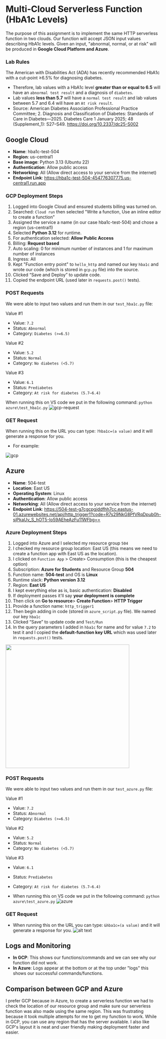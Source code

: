 # Multi‑Cloud Serverless Function (HbA1c Levels)
The purpose of this assignment is to implement the same HTTP serverless function in two clouds. Our function will accept JSON input values describing HbA1c levels. Given an input, "abnormal, normal, or at risk" will be produced in **Google Cloud Platform and Azure**. 

### Lab Rules
The American with Disabilities Act (ADA) has recently recommended HbA1c with a cut-point ≥6.5% for diagnosing diabetes. 
- Therefore, lab values with a HbA1c level **greater than or equal to 6.5** will have an `abnormal test result` and a diagnosis of `diabetes`. 
- Lab values **less than 5.7** will have a `normal test result` and lab values between 5.7 and 6.4 will have an `At risk result`.
- Source: American Diabetes Association Professional Practice Committee; 2. Diagnosis and Classification of Diabetes: Standards of Care in Diabetes—2025. Diabetes Care 1 January 2025; 48 (Supplement_1): S27–S49. https://doi.org/10.2337/dc25-S002 

## Google Cloud
- **Name**: hba1c-test-504
- **Region**: us-central1 
- **Base image**: Python 3.13 (Ubuntu 22)
- **Authentication**: Allow public access
- **Networking**: All (Allow direct access to your service from the internet)
- **Endpoint Link**: https://hba1c-test-504-454776307775.us-central1.run.app 

### GCP Deployment Steps
1. Logged into Google Cloud and ensured students billing was turned on.
2. Searched: `Cloud run` then selected "Write a function, Use an inline editor to create a function" 
3. Assigned the service a name (in our case hba1c-test-504) and chose a region (us-central1)
4. Selected **Python 3.12** for runtime. 
5. For authentication selected: **Allow Public Access**
6. Billing: **Request based**
7. Auto scaling: 0 for minimum number of instances and 1 for maximum number of instances
8. Ingress: All 
9. Kept "Function entry point" to `hello_http` and named our key `hba1c` and wrote our code (which is stored in `gcp.py` file) into the source. 
10. Clicked “Save and Deploy” to update code. 
11. Copied the endpoint URL (used later in `requests.post()` tests).

### POST Requests
We were able to input two values and run them in our `test_hba1c.py` file:

Value #1 
- Value: `7.2`
- Status: `Abnormal`
- Category: `Diabetes (>=6.5)` 

Value #2
- Value: `5.2`
- Status: `Normal`
- Category: `No diabetes (<5.7)` 

Value #3
- Value: `6.1`
- Status: `Prediabetes`
- Category: `At risk for diabetes (5.7–6.4)`

When running this on VS code we put in the following command: `python azure\test_hba1c.py` 
![gcp-request](gcp/gcp_request.png)

### GET Request
When running this on the URL you can type: `?hba1c=(a value)` and it will generate a response for you. 
- For example:

![gcp](gcp/testingongcp.png)


## Azure 
- **Name**: 504-test
- **Location**: East US 
- **Operating System**: Linux
- **Authentication**: Allow public access
- **Networking**: All (Allow direct access to your service from the internet)
- **Endpoint Link**: https://504-test-g7cgcpgjddfhh7cc.eastus-01.azurewebsites.net/api/http_trigger1?code=R7s29NkG8PfVRqDpub0h-sjPkaUv_S_hOT5-Io59AEheAzFu11WFbg== 

### Azure Deployment Steps
1. Logged into Azure and I selected my resource group `504`
2. I checked my resource group location: East US (this means we need to create a function app with East US as the location).
3. I clicked on `Function App` > Create> Consumption (this is the cheapest option)
4. Subscription: **Azure for Students** and Resource Group **504**
5. Function name: **504-test** and OS is **Linux**
6. Runtime slack: **Python version 3.12**
7. Region: **East US**
8. I kept everything else as is, basic authentication: **Disabled**
9. If deployment passes it'll say **your deployment is complete**
10. Then click on **Go to resource**> **Create Function**> **HTTP Trigger** 
11. Provide a function name: `http_trigger1` 
12. Then begin adding in code (stored in `azure_script.py` file). We named our key `hba1c` 
13. Clicked “Save” to update code and `Test/Run` 
14. In the query parameters I added in `hba1c` for name and for value `7.2` to test it and I copied the **default-function key URL** which was used later in `requests.post()` tests.
<img src="azure/test_azure.png" width="400"/>


### POST Requests
We were able to input two values and run them in our `test_azure.py` file:

Value #1 
- Value: `7.2`
- Status: `Abnormal`
- Category: `Diabetes (>=6.5)` 

Value #2
- Value: `5.2`
- Status: `Normal`
- Category: `No diabetes (<5.7)` 

Value #3
- Value: `6.1`
- Status: `Prediabetes`
- Category: `At risk for diabetes (5.7–6.4)`

- When running this on VS code we put in the following command: `python azure\test_azure.py` 
![azure](azure/azure_requests.png)

### GET Request
- When running this on the URL you can type: `&hba1c=(a value)` and it will generate a response for you. 
![alt text](azure/azure_url_test.png)

## Logs and Monitoring 
- **In GCP**: This shows our functions/commands and we can see why our function did not work. 
- **In Azure**: Logs appear at the bottom or at the top under "logs" this shows our successful commands/functions. 

## Comparison between GCP and Azure
I prefer GCP because in Azure, to create a serverless function we had to check the location of our resource group and make sure our serverless function was also made using the same region. This was frustrating because it took multiple attempts for me to get my function to work. While in GCP, you can use any region that has the server available. I also like GCP's layout it is neat and user friendly making deployment faster and easier. 